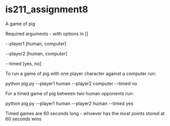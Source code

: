 # is211_assignment8

A game of pig

Required arguments - with options in []

--player1 [human, computer]

--player2 [human, computer]

--timed [yes, no]

To run a game of pig with one player character against a computer run:

python pig.py --player1 human --player2 computer --timed no

For a timed game of pig between two human opponents run:

python pig.py --player1 human --player2 human --timed yes

Timed games are 60 seconds long - whoever has the most points stored at 60 seconds wins
